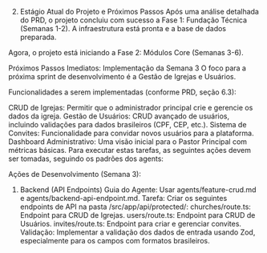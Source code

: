 2. Estágio Atual do Projeto e Próximos Passos
Após uma análise detalhada do PRD, o projeto concluiu com sucesso a Fase 1: Fundação Técnica (Semanas 1-2). A infraestrutura está pronta e a base de dados preparada.

Agora, o projeto está iniciando a Fase 2: Módulos Core (Semanas 3-6).

Próximos Passos Imediatos: Implementação da Semana 3
O foco para a próxima sprint de desenvolvimento é a Gestão de Igrejas e Usuários.

Funcionalidades a serem implementadas (conforme PRD, seção 6.3):

CRUD de Igrejas: Permitir que o administrador principal crie e gerencie os dados da igreja.
Gestão de Usuários: CRUD avançado de usuários, incluindo validações para dados brasileiros (CPF, CEP, etc.).
Sistema de Convites: Funcionalidade para convidar novos usuários para a plataforma.
Dashboard Administrativo: Uma visão inicial para o Pastor Principal com métricas básicas.
Para executar estas tarefas, as seguintes ações devem ser tomadas, seguindo os padrões dos agents:

Ações de Desenvolvimento (Semana 3):

1. Backend (API Endpoints)
Guia do Agente: Usar agents/feature-crud.md e agents/backend-api-endpoint.md.
Tarefa: Criar os seguintes endpoints de API na pasta /src/app/api/protected/:
churches/route.ts: Endpoint para CRUD de Igrejas.
users/route.ts: Endpoint para CRUD de Usuários.
invites/route.ts: Endpoint para criar e gerenciar convites.
Validação: Implementar a validação dos dados de entrada usando Zod, especialmente para os campos com formatos brasileiros.


